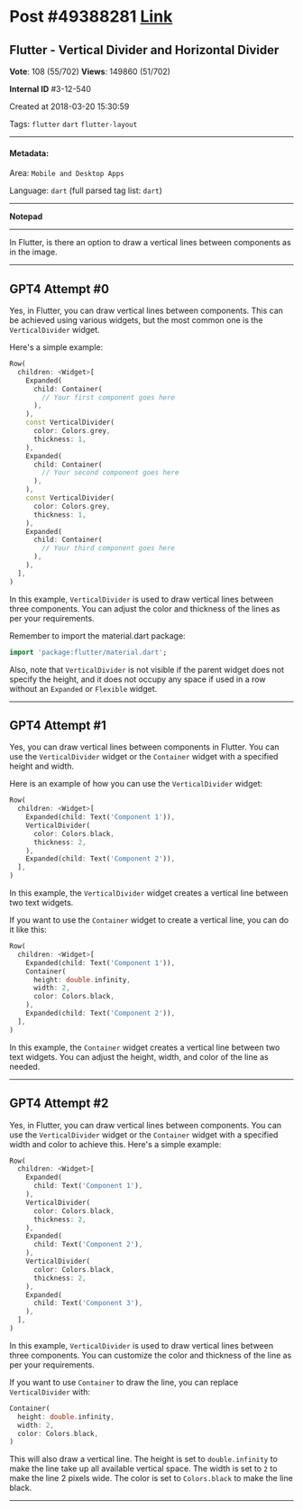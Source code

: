 
# Post \#49388281 [Link](https://stackoverflow.com/questions/49388281/)

## Flutter - Vertical Divider and Horizontal Divider

**Vote**: 108 (55/702) **Views**: 149860 (51/702) 

**Internal ID** \#3-12-540

Created at 2018-03-20 15:30:59

Tags: `flutter` `dart` `flutter-layout`

----------

#### Metadata:

Area: `Mobile and Desktop Apps`

Language: `dart` (full parsed tag list: `dart`)

----------

**Notepad**


----------

In Flutter, is there an option to draw a vertical lines between components as in the image.
[](https://i.stack.imgur.com/rzquW.png)


----------
        
## GPT4 Attempt \#0

Yes, in Flutter, you can draw vertical lines between components. This can be achieved using various widgets, but the most common one is the `VerticalDivider` widget. 

Here's a simple example:

```dart
Row(
  children: <Widget>[
    Expanded(
      child: Container(
        // Your first component goes here
      ),
    ),
    const VerticalDivider(
      color: Colors.grey,
      thickness: 1,
    ),
    Expanded(
      child: Container(
        // Your second component goes here
      ),
    ),
    const VerticalDivider(
      color: Colors.grey,
      thickness: 1,
    ),
    Expanded(
      child: Container(
        // Your third component goes here
      ),
    ),
  ],
)
```

In this example, `VerticalDivider` is used to draw vertical lines between three components. You can adjust the color and thickness of the lines as per your requirements. 

Remember to import the material.dart package:

```dart
import 'package:flutter/material.dart';
```

Also, note that `VerticalDivider` is not visible if the parent widget does not specify the height, and it does not occupy any space if used in a row without an `Expanded` or `Flexible` widget.

--------

## GPT4 Attempt \#1

Yes, you can draw vertical lines between components in Flutter. You can use the `VerticalDivider` widget or the `Container` widget with a specified height and width.

Here is an example of how you can use the `VerticalDivider` widget:

```dart
Row(
  children: <Widget>[
    Expanded(child: Text('Component 1')),
    VerticalDivider(
      color: Colors.black,
      thickness: 2,
    ),
    Expanded(child: Text('Component 2')),
  ],
)
```

In this example, the `VerticalDivider` widget creates a vertical line between two text widgets.

If you want to use the `Container` widget to create a vertical line, you can do it like this:

```dart
Row(
  children: <Widget>[
    Expanded(child: Text('Component 1')),
    Container(
      height: double.infinity,
      width: 2,
      color: Colors.black,
    ),
    Expanded(child: Text('Component 2')),
  ],
)
```

In this example, the `Container` widget creates a vertical line between two text widgets. You can adjust the height, width, and color of the line as needed.

--------

## GPT4 Attempt \#2

Yes, in Flutter, you can draw vertical lines between components. You can use the `VerticalDivider` widget or the `Container` widget with a specified width and color to achieve this. Here's a simple example:

```dart
Row(
  children: <Widget>[
    Expanded(
      child: Text('Component 1'),
    ),
    VerticalDivider(
      color: Colors.black,
      thickness: 2,
    ),
    Expanded(
      child: Text('Component 2'),
    ),
    VerticalDivider(
      color: Colors.black,
      thickness: 2,
    ),
    Expanded(
      child: Text('Component 3'),
    ),
  ],
)
```

In this example, `VerticalDivider` is used to draw vertical lines between three components. You can customize the color and thickness of the line as per your requirements. 

If you want to use `Container` to draw the line, you can replace `VerticalDivider` with:

```dart
Container(
  height: double.infinity,
  width: 2,
  color: Colors.black,
)
```

This will also draw a vertical line. The height is set to `double.infinity` to make the line take up all available vertical space. The width is set to `2` to make the line 2 pixels wide. The color is set to `Colors.black` to make the line black.

--------
